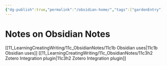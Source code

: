 ```yaml
---
{"dg-publish":true,"permalink":"/obsidian-home/","tags":["gardenEntry"]}
---
```



# Notes on Obsidian Notes
[[11_LearningCreatingWriting/11c_ObsidianNotes/11c1b Obsidian uses\|11c1b Obsidian uses]]
[[11_LearningCreatingWriting/11c_ObsidianNotes/11c3h2 Zotero Integration plugin\|11c3h2 Zotero Integration plugin]]




